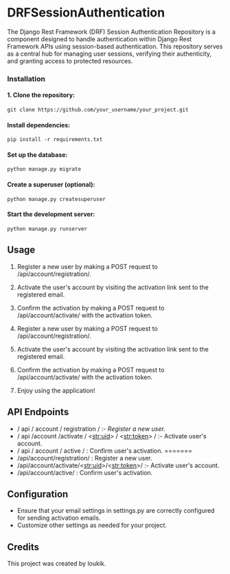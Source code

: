 # DRFSessionAuthentication
The Django Rest Framework (DRF) Session Authentication Repository is a component designed to handle authentication within Django Rest Framework APIs using session-based authentication. This repository serves as a central hub for managing user sessions, verifying their authenticity, and granting access to protected resources.

### **Installation**

#### 1. Clone the repository:

    git clone https://github.com/your_username/your_project.git

#### Install dependencies:

    pip install -r requirements.txt

#### Set up the database:

    python manage.py migrate

#### Create a superuser (optional):

    python manage.py createsuperuser

#### Start the development server:

    python manage.py runserver

## Usage


1. Register a new user by making a POST request to  /api/account/registration/.
2. Activate the user's account by visiting the activation link sent to the registered email.
3. Confirm the activation by making a POST request to  /api/account/activate/ with the activation token.
4. Register a new user by making a POST request to /api/account/registration/.
5. Activate the user's account by visiting the activation link sent to the registered email.
6. Confirm the activation by making a POST request to /api/account/activate/ with the activation token.


7. Enjoy using the application!

## API Endpoints


*    / api / account / registration /                          :- _Register a new user._
*   / api /account /activate / <<str:uid>> / <<str:token>> /   :- Activate user's account.
*   / api / account / active /                                 : Confirm user's activation.
=======
* /api/account/registration/                         : Register a new user.
* /api/account/activate/<<str:uid>>/<<str:token>>/   :- Activate user's account.
* /api/account/active/                               : Confirm user's activation.


## Configuration
* Ensure that your email settings in settings.py are correctly configured for sending activation emails.
* Customize other settings as needed for your project.


## Credits

This project was created by loukik.

